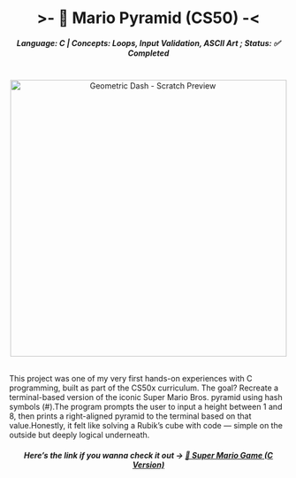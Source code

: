 <h1 align="center"> >- 🧱 Mario Pyramid (CS50) -< </h1>
<h5 align="center">
Language: C | Concepts: Loops, Input Validation, ASCII Art ; Status: ✅ Completed
</h5>
 <br>
<div align= "center">
  <img src="https://github.com/Ayesha-Siddika-Nihan/Learning-C---Journal-Time/blob/main/Super%20Mario%20Game%20(c%20Version).png" 
       alt="Geometric Dash - Scratch Preview" 
       style="width: 500px; height: auto;">
</div>
 <br>
<p>
This project was one of my very first hands-on experiences with C programming, built as part of the CS50x curriculum. The goal? Recreate a terminal-based version of the iconic Super Mario Bros. pyramid using hash symbols (#).The program prompts the user to input a height between 1 and 8, then prints a right-aligned pyramid to the terminal based on that value.Honestly, it felt like solving a Rubik’s cube with code — simple on the outside but deeply logical underneath.
<br>
 <h5 align="center">
Here’s the link if you wanna check it out →
<a align="center" href="https://github.com/Ayesha-Siddika-Nihan/Learning-C---Journal-Time/blob/main/mario.c" target="_blank" rel="noopener noreferrer">
  🔗 Super Mario Game (C Version)
</a>
 </h5>
 <br>
